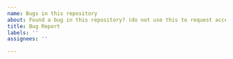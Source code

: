 ```yaml
---
name: Bugs in this repository
about: Found a bug in this repository? (do not use this to request access)
title: Bug Report
labels: ''
assignees: ''

---
```



